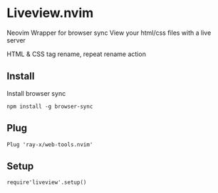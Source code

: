 # Liveview.nvim

Neovim Wrapper for browser sync
View your html/css files with a live server

HTML & CSS tag rename, repeat rename action

## Install

Install browser sync

```
npm install -g browser-sync
```

## Plug

```vim
Plug 'ray-x/web-tools.nvim'
```

## Setup

```
require'liveview'.setup()

```
